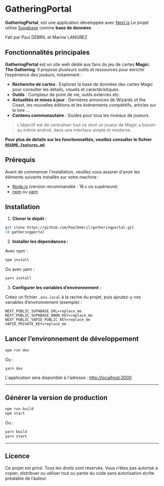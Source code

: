 # GatheringPortal

**GatheringPortal**, est une application développée avec [Next.js](https://nextjs.org/)
Le projet utilise [Supabase](https://supabase.com/) comme **base de données**

Fait par Paul DEBRIL et Marine LANGREZ

## Fonctionnalités principales

**GatheringPortal** est un site web dédié aux fans du jeu de cartes **Magic: The Gathering**. Il propose plusieurs outils et ressources pour enrichir l’expérience des joueurs, notamment :

- **Recherche de cartes** : Explorez la base de données des cartes Magic pour consulter les détails, visuels et caractéristiques.
- **Outils** : Compteur de point de vie, outils externes etc.
- **Actualités et mises à jour** : Dernières annonces de Wizards of the Coast, les nouvelles éditions et les événements compétitifs, articles sur le lore ...
- **Contenu communautaire** : Guides pour tous les niveaux de joueurs.

>L’objectif est de centraliser tout ce dont un joueur de Magic a besoin au même endroit, dans une interface simple et moderne.

**Pour plus de détails sur les fonctionnalités, veuillez consulter le fichier [`README.features.md`](./README.features.md).**



## Prérequis

Avant de commencer l'installation, veuillez vous assurer d'avoir les éléments suivants installés sur votre machine :

- [Node.js](https://nodejs.org/) (version recommandée : 18.x ou supérieure)
- [npm](https://www.npmjs.com/) ou [yarn](https://yarnpkg.com/)



## Installation

1. **Cloner le dépôt :**

```bash
git clone https://github.com/PaulDebril/gatheringportal.git
cd gatheringportal
```

2. **Installer les dépendances :**

Avec npm :
```bash
npm install
```

Ou avec yarn :
```bash
yarn install
```

3. **Configurer les variables d’environnement :**

Créez un fichier `.env.local` à la racine du projet, puis ajoutez-y vos variables d’environnement (exemple) :

```env
NEXT_PUBLIC_SUPABASE_URL=replace_me
NEXT_PUBLIC_SUPABASE_ANON_KEY=replace_me
NEXT_PUBLIC_VAPID_PUBLIC_KEY=replace_me
VAPID_PRIVATE_KEY=replace_me
```



## Lancer l’environnement de développement

```bash
npm run dev
```

Ou :

```bash
yarn dev
```

L'application sera disponible à l'adresse : [http://localhost:3000](http://localhost:3000)

---

## Générer la version de production

```bash
npm run build
npm start
```

Ou :

```bash
yarn build
yarn start
```

---

## Licence
Ce projet est privé. Tous les droits sont réservés.
Vous n’êtes pas autorisé à copier, distribuer ou utiliser tout ou partie du code sans autorisation écrite préalable de l’auteur.